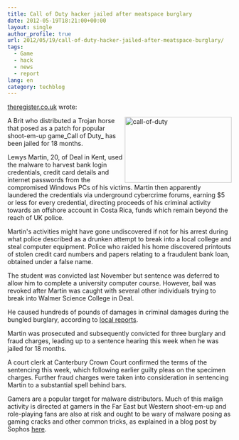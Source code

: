 ```yaml
---
title: Call of Duty hacker jailed after meatspace burglary
date: 2012-05-19T18:21:00+00:00
layout: single
author_profile: true
url: 2012/05/19/call-of-duty-hacker-jailed-after-meatspace-burglary/
tags:
  - Game
  - hack
  - news
  - report
lang: en
category: techblog
---
```

<a href="http://www.theregister.co.uk/" target="_blank">theregister.co.uk</a> wrote: 

[<img title="call-of-duty" border="0" alt="call-of-duty" align="right" src="http://lh5.ggpht.com/-UXkGlW5EtlI/T7fdgk_zSwI/AAAAAAAAGB0/oDukuUaM564/call-of-duty_thumb%25255B2%25255D.jpg?imgmax=800" width="240" height="148" />](http://lh6.ggpht.com/-9sk_toBFSvQ/T7fdeDuKXdI/AAAAAAAAGBs/hte71xp8ShI/s1600-h/call-of-duty%25255B2%25255D.jpg)A Brit who distributed a Trojan horse that posed as a patch for popular shoot-em-up game_Call of Duty_ has been jailed for 18 months. 

Lewys Martin, 20, of Deal in Kent, used the malware to harvest bank login credentials, credit card details and internet passwords from the compromised Windows PCs of his victims. Martin then apparently laundered the credentials via underground cybercrime forums, earning $5 or less for every credential, directing proceeds of his criminal activity towards an offshore account in Costa Rica, funds which remain beyond the reach of UK police. 

Martin's activities might have gone undiscovered if not for his arrest during what police described as a drunken attempt to break into a local college and steal computer equipment. Police who raided his home discovered printouts of stolen credit card numbers and papers relating to a fraudulent bank loan, obtained under a false name. 

The student was convicted last November but sentence was deferred to allow him to complete a university computer course. However, bail was revoked after Martin was caught with several other individuals trying to break into Walmer Science College in Deal. 

He caused hundreds of pounds of damages in criminal damages during the bungled burglary, according to [local reports](http://www.kentonline.co.uk/kentonline/news/2012/may/17/call_of_duty.aspx). 

Martin was prosecuted and subsequently convicted for three burglary and fraud charges, leading up to a sentence hearing this week when he was jailed for 18 months. 

A court clerk at Canterbury Crown Court confirmed the terms of the sentencing this week, which following earlier guilty pleas on the specimen charges. Further fraud charges were taken into consideration in sentencing Martin to a substantial spell behind bars. 

Gamers are a popular target for malware distributors. Much of this malign activity is directed at gamers in the Far East but Western shoot-em-up and role-playing fans are also at risk and ought to be wary of malware posing as gaming cracks and other common tricks, as explained in a blog post by Sophos [here](http://nakedsecurity.sophos.com/2012/05/17/call-of-duty-trojan-horse-jail).